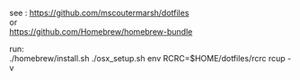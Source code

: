 see :
https://github.com/mscoutermarsh/dotfiles
<br> or <br>
https://github.com/Homebrew/homebrew-bundle

run: <br>
./homebrew/install.sh
./osx_setup.sh
env RCRC=$HOME/dotfiles/rcrc rcup -v
